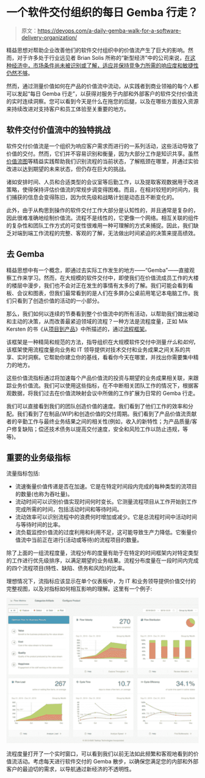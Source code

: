 # 一个软件交付组织的每日 Gemba 行走？

> 原文：<https://devops.com/a-daily-gemba-walk-for-a-software-delivery-organization/>

精益思想对帮助企业改善他们的软件交付组织中的价值流产生了巨大的影响。然而，对于许多处于行业远见者 Brian Solis 所称的“新型经济”中的公司来说，[在这种经济中，市场条件尚未被识别或了解，适应并保持竞争力所需的响应度和敏捷性仍然不够](https://www.zdnet.com/article/get-ready-for-the-novel-economy-and-recovering-from-covid-19-fallout/)。

然而，通过测量价值如何在产品的价值流中流动，从实践者到商业领袖的每个人都可以发起“每日 Gemba 行走”，以获得对服务于内部和外部客户的软件交付价值流的实时连续洞察。您可以看到今天是什么在拖您的后腿，以及在哪些方面投入资源来持续改进对支持客户和员工体验至关重要的地方。

## 软件交付价值流中的独特挑战

软件交付价值流是一个组织为响应客户需求而进行的一系列活动，这些活动导致了价值的交付。然而，它们并不容易识别和衡量，因为大部分工作是知识共享。虽然[价值流图](https://devops.com/webinars/secrets-of-value-stream-mapping-for-future-state/)等精益实践帮助我们识别流程的当前状态，了解瓶颈在哪里，并通过实验改进以达到期望的未来状态，但仍存在巨大的挑战。

诸如安排时间、人员和合适类型的会议室等后勤工作，以及提取客观数据用于改进策略，使得保持评估价值流的常规步调变得困难。而且，在相对较短的时间内，我们捕获的信息会变得陈旧，因为优先级和战略计划是动态且不断变化的。

此外，由于从构思到操作的软件交付工作大部分是认知性的，并且通常是复杂的，因此很难准确地绘制价值流。流程不是线性的，它更像一个网络。相互关联的组件的复杂性和团队工作方式的可变性很难用一种可理解的方式来捕捉。因此，我们缺乏对端到端工作流程的完整、客观的了解，无法做出时间紧迫的决策来提高绩效。

## 去 Gemba

精益思想中有一个概念，即通过去实际工作发生的地方——“Gemba”——直接观察工作来学习。然而，在大规模的软件交付中，即使我们在价值流成员工作的大楼的楼层中漫步，我们也不会对正在发生的事情有太多的了解。我们可能会看到看板、会议和图表，但我们最常看到的是人们在多屏办公桌前用笔记本电脑工作。我们只看到了创造价值的活动的一小部分。

那么，我们如何以连续的节奏看到整个价值流中的所有活动，以帮助我们做出被动和主动的决策，从而改善最紧迫领域的流程？一种方法是流程度量，正如 Mik Kersten 的书《从[项目到产品](https://projecttoproduct.org/about-the-book/)》中所描述的，通过[流程框架](https://flowframework.org/)。

该框架是一种精简和规范的方法，指导组织在大规模软件交付中测量*什么*和*如何*，该框架使用流程度量向业务和 IT 领导提供对技术交付和业务成果之间关系的共享、实时洞察。它帮助你建立你的基线，看看你今天在哪里，并找出你需要集中精力的地方。

这些价值流指标通过将加速每个产品价值流的投资与期望的业务成果相关联，来跟踪业务价值流。我们可以使用这些指标，在不中断相关团队工作的情况下，根据客观数据，将我们过去在价值流映射会议中所做的工作扩展为日常的 Gemba 行走。

我们可以直接看到我们的团队创造价值的速度。我们看到了他们工作的效率和分配。我们看到了在制品(WIP)和创造价值的交付周期。我们看到了产品价值流贡献者的辛勤工作与最终业务结果之间的相关性(例如，收入的新特性；为产品质量/客户修复缺陷；偿还技术债务以提高交付速度，安全和风险工作以防止违规，等等)。

## 重要的业务级指标

流量指标包括:

*   流速衡量价值传递是否在加速。它是在特定时间段内完成的每种类型的流项目的数量(也称为吞吐量)。
*   流动时间可以识别价值实现时间何时变长。它测量流程项目从工作开始到工作完成所需的时间，包括活动时间和等待时间。
*   流动效率可以识别流程中的浪费何时增加或减少。它是总流程时间中活动时间与等待时间的比率。
*   流负载监控价值流的过度利用和利用不足，这可能导致生产力降低。它衡量价值流中当前正在进行(活动或等待)的流程项目的数量。

除了上面的一组流程度量，流程分布的度量有助于在特定的时间框架内对特定类型的工作进行优先级排序，以满足期望的业务结果。流程分布度量在一段时间内完成的四个流程项目(特性、缺陷、债务和风险)的比率。

理想情况下，流指标应该显示在单个仪表板中，为 IT 和业务领导提供价值交付的完整视图，以及对指标如何相互影响的理解。这里有一个例子:

![](img/3e0f5093187a7abe7cba5bf548ea0780.png)

流程度量打开了一个实时窗口，可以看到我们以前无法如此频繁和客观地看到的价值流活动。考虑每天进行软件交付的 Gemba 散步，以确保您满足您的内部和外部客户的最迫切的需求，以导航通过新经济的不透明性。